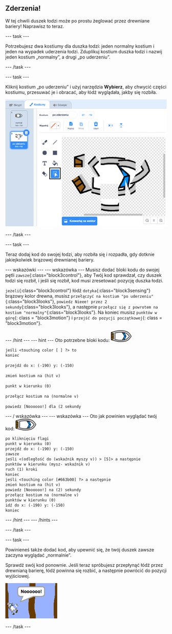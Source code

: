 ## Zderzenia!

W tej chwili duszek łodzi może po prostu żeglować przez drewniane bariery! Naprawisz to teraz.

\--- task \---

Potrzebujesz dwa kostiumy dla duszka łodzi: jeden normalny kostium i jeden na wypadek uderzenia łodzi. Zduplikuj kostium duszka łodzi i nazwij jeden kostium „normalny”, a drugi „po uderzeniu”.

\--- /task \---

\--- task \---

Kliknij kostium „po uderzeniu” i użyj narzędzia **Wybierz**, aby chwycić części kostiumu, przesuwać je i obracać, aby łódź wyglądała, jakby się rozbiła.

![zrzut ekranu](images/boat-hit-costume-annotated.png)

\--- /task \---

\--- task \---

Teraz dodaj kod do swojej łodzi, aby rozbiła się i rozpadła, gdy dotknie jakiejkolwiek brązowej drewnianej bariery.

\--- wskazówki \--- \--- wskazówka \--- Musisz dodać bloki kodu do swojej pętli `zawsze`{:class="block3control"}, aby Twój kod sprawdzał, czy duszek łodzi się rozbił, i jeśli się rozbił, kod musi zresetować pozycję duszka łodzi.

`jeżeli`{:class="block3control"} łódź `dotyka`{:class="block3sensing"} brązowy kolor drewna, musisz `przełączyć na kostium "po uderzeniu"`{:class="block3looks"}, `powiedz Nieee! przez 2 sekundy`{:class="block3looks"}, a następnie `przełącz się z powrotem na kostium "normalny"`{:class="block3looks"}. Na koniec musisz `punktów w górę`{: class = "block3motion"} i `przejść do pozycji początkowej`{: class = "block3motion"}.

\--- /hint \--- \--- hint \--- Oto potrzebne bloki kodu: ![duszek łodzi](images/boat_resize.png)

```blocks3
jeśli <touching color [ ] ?> to
koniec

przejdź do x: (-190) y: (-150)

zmień kostium na (hit v)

punkt w kierunku (0)

przełącz kostium na (normalne v)

powiedz [Noooooo!] dla (2 sekundy
```

\--- / wskazówka \--- \--- wskazówka \--- Oto jak powinien wyglądać twój kod: ![duszek łodzi](images/boat_resize.png)

```blocks3
po kliknięciu flagi
punkt w kierunku (0)
przejdź do x: (-190) y: (-150)
zawsze
jeśli <(odległość do (wskaźnik myszy v)) > [5]> a następnie
punktów w kierunku (mysz- wskaźnik v)
ruch (1) kroki
koniec
jeśli <touching color [#663b00] ?> a następnie
zmień kostium na (hit v)
powiedz [Noooooo!] na (2) sekundy
przełącz kostium na (normalne v)
punktów w kierunku (0)
idź do x: (-190) y: (-150)
koniec
```

\--- /hint \--- \--- /hints \---

\--- /task \---

\--- task \---

Powinieneś także dodać kod, aby upewnić się, że twój duszek zawsze zaczyna wyglądać „normalnie”.

Sprawdź swój kod ponownie. Jeśli teraz spróbujesz przepłynąć łódź przez drewnianą barierę, łódź powinna się rozbić, a następnie powrócić do pozycji wyjściowej.

![zrzut ekranu](images/boat-crash.png)

\--- /task \---